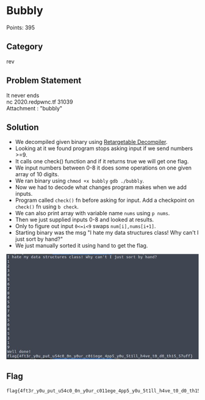 # Bubbly
Points: 395
## Category
rev
## Problem Statement
It never ends\
nc 2020.redpwnc.tf 31039\
Attachment : "bubbly"
## Solution
* We decompiled given binary using [Retargetable Decompiler](https://retdec.com/).
* Looking at it we found program stops asking input if we send numbers >=9.
* It calls one check() function and if it returns true we will get one flag.
* We input numbers between 0-8 it does some operations on one given array of 10 digits.
* We ran binary using `chmod +x bubbly` `gdb ./bubbly`.
* Now we had to decode what changes program makes when we add inputs.
* Program called `check()` fn before asking for input. Add a checkpoint on `check()` fn using `b check`.
* We can also print array with variable name `nums` using `p nums`.
* Then we just supplied inputs 0-8 and looked at results.
* Only to figure out input `0<=i<9` swaps `num[i],nums[i+1]`.
* Starting binary was the msg "I hate my data structures class! Why can't I just sort by hand?"
* We just manually sorted it using hand to get the flag.

![bubbly_flag](files/bubbly_flag.jpg)

## Flag
```
flag{4ft3r_y0u_put_u54c0_0n_y0ur_c011ege_4pp5_y0u_5t1ll_h4ve_t0_d0_th15_57uff}
```